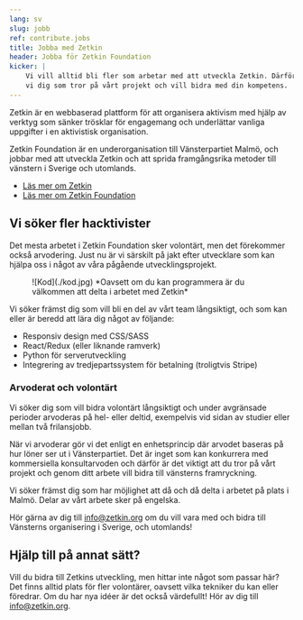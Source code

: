 ```yaml
---
lang: sv
slug: jobb
ref: contribute.jobs
title: Jobba med Zetkin
header: Jobba för Zetkin Foundation
kicker: |
    Vi vill alltid bli fler som arbetar med att utveckla Zetkin. Därför söker
    vi dig som tror på vårt projekt och vill bidra med din kompetens.
---
```


Zetkin är en webbaserad plattform för att organisera aktivism med hjälp av
verktyg som sänker trösklar för engagemang och underlättar vanliga
uppgifter i en aktivistisk organisation.

Zetkin Foundation är en underorganisation till Vänsterpartiet Malmö, och
jobbar med att utveckla Zetkin och att sprida framgångsrika metoder till
vänstern i Sverige och utomlands.

* [Läs mer om Zetkin](/sv/zetkin)
* [Läs mer om Zetkin Foundation](/sv/foundation)

## Vi söker fler hacktivister
Det mesta arbetet i Zetkin Foundation sker volontärt, men det förekommer också
arvodering. Just nu är vi särskilt på jakt efter utvecklare som kan hjälpa oss
i något av våra pågående utvecklingsprojekt.

<figure markdown="1">
![Kod](./kod.jpg)
*Oavsett om du kan programmera är du välkommen att delta i arbetet med Zetkin*
</figure>

Vi söker främst dig som vill bli en del av vårt team långsiktigt, och som kan
eller är beredd att lära dig något av följande:

* Responsiv design med CSS/SASS
* React/Redux (eller liknande ramverk)
* Python för serverutveckling
* Integrering av tredjepartssystem för betalning (troligtvis Stripe)

### Arvoderat och volontärt
Vi söker dig som vill bidra volontärt långsiktigt och under avgränsade perioder
arvoderas på hel- eller deltid, exempelvis vid sidan av studier eller mellan
två frilansjobb.

När vi arvoderar gör vi det enligt en enhetsprincip där arvodet baseras på
hur löner ser ut i Vänsterpartiet. Det är inget som kan konkurrera med
kommersiella konsultarvoden och därför är det viktigt att du tror på vårt
projekt och genom ditt arbete vill bidra till vänsterns framryckning.

Vi söker främst dig som har möjlighet att då och då delta i arbetet på
plats i Malmö. Delar av vårt arbete sker på engelska.

Hör gärna av dig till [info@zetkin.org](mailto:info@zetkin.org) om du vill
vara med och bidra till Vänsterns organisering i Sverige, och utomlands!

## Hjälp till på annat sätt?
Vill du bidra till Zetkins utveckling, men hittar inte något som passar här?
Det finns alltid plats för fler volontärer, oavsett vilka tekniker du kan
eller föredrar. Om du har nya idéer är det också värdefullt! Hör av dig till
[info@zetkin.org](mailto:info@zetkin.org).
